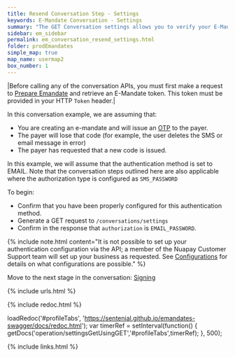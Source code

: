 ```yaml
---
title: Resend Conversation Step - Settings
keywords: E-Mandate Conversation - Settings
summary: "The GET Conversation settings allows you to verify your E-Mandate configuration and to see the next available steps in your current conversation"
sidebar: em_sidebar
permalink: em_conversation_resend_settings.html
folder: prodEmandates
simple_map: true
map_name: usermap2
box_number: 1
---
```


|Before calling any of the conversation APIs, you must first make a request to [Prepare Emandate](em_tokendirectapi.html) and retrieve an E-Mandate token. This token must be provided in your HTTP `Token` header.|

In this conversation example, we are assuming that: 
* You are creating an e-mandate and will issue an <a href="#" data-toggle="tooltip" data-original-title="{{site.data.glossary.otp}}">OTP</a> to the payer. 
* The payer will lose that code (for example, the user deletes the SMS or email message in error) 
* The payer has requested that a new code is issued. 

In this example, we will assume that the authentication method is set to EMAIL. Note that the conversation steps outlined here are also applicable where the authorization type is configured as `SMS_PASSWORD`

To begin: 

* Confirm that you have been properly configured for this authentication method.
* Generate a GET request to `/conversations/settings` 
* Confirm in the response that  ``authorization`` is  `EMAIL_PASSWORD`.


{% include note.html content="It is not possible to set up your authentication configuration via the API; a member of the Nuapay Customer Support team will set up your business as requested. See [Configurations](em_configuration.html#configurations) for details on what configurations are possible." %}

Move to the next stage in the conversation: [Signing](em_conversation_resend_sign.html)

{% include urls.html %}


<ul id="profileTabs" class="nav nav-tabs">
    
   
</ul>
 
 {% include redoc.html %}
 

 
loadRedoc('#profileTabs', 'https://sentenial.github.io/emandates-swagger/docs/redoc.html');
var timerRef = setInterval(function() { getDocs('operation/settingsGetUsingGET','#profileTabs',timerRef); }, 500);



</script>


<div id="mydiv"></div>


</div>



</div>



{% include links.html %}
